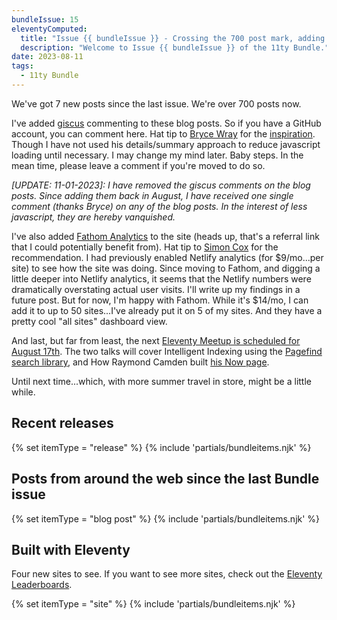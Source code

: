 ```yaml
---
bundleIssue: 15
eleventyComputed:
  title: "Issue {{ bundleIssue }} - Crossing the 700 post mark, adding giscus commenting, Fathom Analytics, and the Eleventy Meetup"
  description: "Welcome to Issue {{ bundleIssue }} of the 11ty Bundle."
date: 2023-08-11
tags:
  - 11ty Bundle
---
```


We've got 7 new posts since the last issue. We're over 700 posts now.

I've added [giscus](https://giscus.app/) commenting to these blog posts. So if you have a GitHub account, you can comment here. Hat tip to [Bryce Wray](/authors/bryce-wray/) for the [inspiration](https://www.brycewray.com/posts/2023/08/making-giscus-less-gabby/). Though I have not used his details/summary approach to reduce javascript loading until necessary. I may change my mind later. Baby steps. In the mean time, please leave a comment if you're moved to do so.

_[UPDATE: 11-01-2023]: I have removed the giscus comments on the blog posts. Since adding them back in August, I have received one single comment (thanks Bryce) on any of the blog posts. In the interest of less javascript, they are hereby vanquished._

I've also added [Fathom Analytics](https://usefathom.com/ref/ANNPIR) to the site (heads up, that's a referral link that I could potentially benefit from). Hat tip to [Simon Cox](/authors/simon-cox/) for the recommendation. I had previously enabled Netlify analytics (for $9/mo...per site) to see how the site was doing. Since moving to Fathom, and digging a little deeper into Netlify analytics, it seems that the Netlify numbers were dramatically overstating actual user visits. I'll write up my findings in a future post. But for now, I'm happy with Fathom. While it's $14/mo, I can add it to up to 50 sites...I've already put it on 5 of my sites. And they have a pretty cool "all sites" dashboard view.

And last, but far from least, the next [Eleventy Meetup is scheduled for August 17th](https://11tymeetup.dev/events/ep-15-intelligent-indexing-and-now-pages/). The two talks will cover Intelligent Indexing using the [Pagefind search library](https://pagefind.app/), and How Raymond Camden built [his Now page](https://www.raymondcamden.com/now/).

Until next time...which, with more summer travel in store, might be a little while.

<div id="releases"></div>

## Recent releases

{% set itemType = "release" %}
{% include 'partials/bundleitems.njk' %}

<div id="newposts"></div>

## Posts from around the web since the last Bundle issue

{% set itemType = "blog post" %}
{% include 'partials/bundleitems.njk' %}

<div id="sites"></div>

## Built with Eleventy

Four new sites to see. If you want to see more sites, check out the [Eleventy Leaderboards](https://www.11ty.dev/speedlify/).

{% set itemType = "site" %}
{% include 'partials/bundleitems.njk' %}
